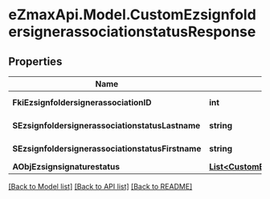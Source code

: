 
# eZmaxApi.Model.CustomEzsignfoldersignerassociationstatusResponse

## Properties

Name | Type | Description | Notes
------------ | ------------- | ------------- | -------------
**FkiEzsignfoldersignerassociationID** | **int** | The unique ID of the Ezsignfoldersignerassociation | 
**SEzsignfoldersignerassociationstatusLastname** | **string** | The last name of the Ezsignsigner | [optional] 
**SEzsignfoldersignerassociationstatusFirstname** | **string** | The first name of the Ezsignsigner | [optional] 
**AObjEzsignsignaturestatus** | [**List&lt;CustomEzsignsignaturestatusResponse&gt;**](CustomEzsignsignaturestatusResponse.md) |  | 

[[Back to Model list]](../README.md#documentation-for-models)
[[Back to API list]](../README.md#documentation-for-api-endpoints)
[[Back to README]](../README.md)

